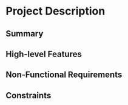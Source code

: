 # Project Description

## Summary

## High-level Features

## Non-Functional Requirements

## Constraints
